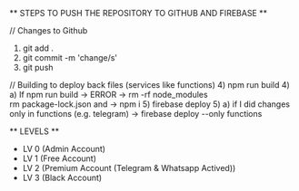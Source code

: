 ** STEPS TO PUSH THE REPOSITORY TO GITHUB AND FIREBASE **

// Changes to Github
1) git add .
2) git commit -m 'change/s'
3) git push

// Building to deploy back files (services like functions) 
4) npm run build
4) a) If npm run build -> ERROR ->
rm -rf node_modules                      
rm package-lock.json
and ->
npm i
5) firebase deploy
5) a) if I did changes only in functions (e.g. telegram) -> firebase deploy --only functions

** LEVELS **

- LV 0 (Admin Account)
- LV 1 (Free Account)
- LV 2 (Premium Account (Telegram & Whatsapp Actived))
- LV 3 (Black Account)